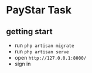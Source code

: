 # PayStar Task
## getting start
- run `php artisan migrate`
- run `php artisan serve`
- open `http://127.0.0.1:8000/`
- sign in
